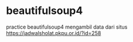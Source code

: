 # beautifulsoup4
practice beautifulsoup4
mengambil data dari situs https://jadwalsholat.pkpu.or.id/?id=258